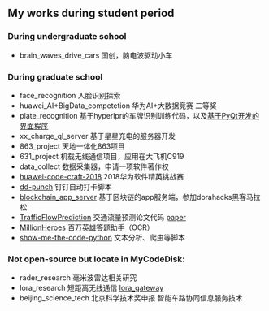 ## My works during student period

### During undergraduate school

- brain_waves_drive_cars  国创，脑电波驱动小车

### During graduate school

- face_recognition 人脸识别探索
- huawei_AI+BigData_competetion 华为AI+大数据竞赛 二等奖
- plate_recognition 基于hyperlpr的车牌识别训练代码，以及[基于PyQt开发的界面程序](https://github.com/ykk648/Hyperlpr_for_Windows)
- xx_charge_ql_server 基于星星充电的服务器开发
- 863_project 天地一体化863项目
- 631_project  机载无线通信项目，应用在大飞机C919
- data_collect 数据采集器，申请一项软件著作权
- [huawei-code-craft-2018](https://github.com/ykk648/huawei-code-craft-2018) 2018华为软件精英挑战赛
- [dd-punch](https://github.com/ykk648/dd-punch) 钉钉自动打卡脚本
- [blockchain_app_server](https://github.com/ykk648/blockchain-app-server) 基于区块链的app服务端，参加dorahacks黑客马拉松
- [TrafficFlowPrediction](https://github.com/ykk648/TrafficFlowPrediction) 交通流量预测论文代码 [paper](https://ieeexplore.ieee.org/document/9214879)
- [MillionHeroes](https://github.com/ykk648/MillionHeroes) 百万英雄答题助手（OCR）
- [show-me-the-code-python](https://github.com/ykk648/show-me-the-code-python) 文本分析、爬虫等脚本


### Not open-source but locate in MyCodeDisk:  

- rader_research 毫米波雷达相关研究
- lora_research 短距离无线通信 [lora_gateway](https://github.com/Lora-net/lora_gateway)
- beijing_science_tech 北京科学技术奖申报 智能车路协同信息服务技术
